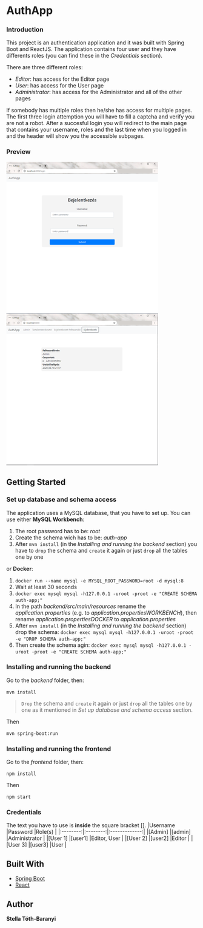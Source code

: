 
# AuthApp
### Introduction
This project is an authentication application and it was built with Spring Boot and ReactJS. The application contains four user and they have differents roles (you can find these in the *Credentials* section). 

There are three different roles: 
- *Editor*: has access for the Editor page
- *User*: has access for the User page
- *Administrator*: has access for the Administrator and all of the other pages

If somebody has multiple roles then he/she has access for multiple pages. The first three login attemption you will have to fill a captcha and verify you are not a robot. After a succesful login you will redirect to the main page that contains your username, roles and the last time when you logged in and the header will show you the accessible subpages.

### Preview
<img src="imgs/01_login.png" width="400"> <img src="imgs/02_home.png" width="400"> 
## Getting Started

### Set up database and schema access
The application uses a MySQL database, that you have to set up. You can use either **MySQL Workbench**:

 1. The root password has to be: *root*
 2. Create the schema wich has to be: *auth-app*
 3. After `mvn install` (in the *Installing and running the backend* section) you have to `drop` the schema and `create` it again or just `drop` all the tables one by one 

or **Docker**:

 1. `docker run --name mysql -e MYSQL_ROOT_PASSWORD=root -d mysql:8`
 2. Wait at least 30 seconds
 3. `docker exec mysql mysql -h127.0.0.1 -uroot -proot -e "CREATE SCHEMA auth-app;"`
 4. In the path *backend/src/main/resources* rename the *application.properties* (e.g. to *application.propertiesWORKBENCH*), then rename *application.propertiesDOCKER* to *application.properties*
 5. After `mvn install` (in the *Installing and running the backend* section) drop the schema: `docker exec mysql mysql -h127.0.0.1 -uroot -proot -e "DROP SCHEMA auth-app;"`
 6. Then create the schema agin: `docker exec mysql mysql -h127.0.0.1 -uroot -proot -e "CREATE SCHEMA auth-app;"`

### Installing and running the backend
Go to the *backend* folder, then:

```
mvn install
```

> `Drop` the schema and `create` it again or just `drop` all the tables one by one as it mentioned in *Set up database and schema access* section.

Then

```
mvn spring-boot:run
```

### Installing and running the frontend

Go to the *frontend* folder, then:
```
npm install
```

Then

```
npm start
```

### Credentials
The text you have to use is **inside** the square bracket [].
|Username  |Password  |Role(s)        |
|:--------:|:--------:|:-------------:|
|[Admin]   |[admin]   |Administrator  |
|[User 1]  |[user1]   |Editor, User   |
|[User 2]  |[user2]   |Editor         |
|[User 3]  |[user3]   |User           |

## Built With
* [Spring Boot](https://spring.io/projects/spring-boot) 
* [React](https://reactjs.org/) 
## Author

 **Stella Tóth-Baranyi**
